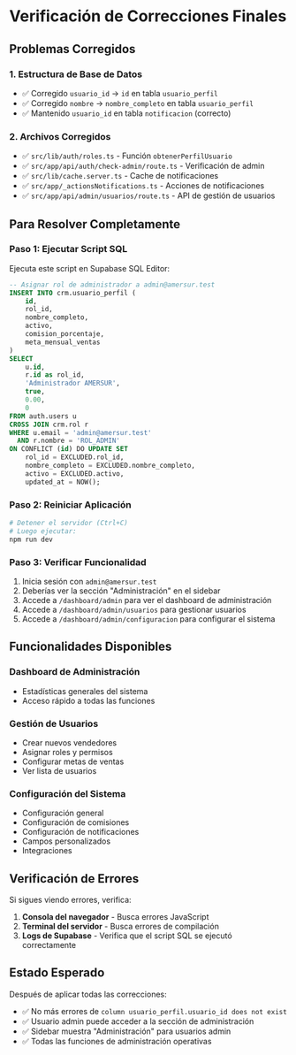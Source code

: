 # Verificación de Correcciones Finales

## Problemas Corregidos

### 1. Estructura de Base de Datos
- ✅ Corregido `usuario_id` → `id` en tabla `usuario_perfil`
- ✅ Corregido `nombre` → `nombre_completo` en tabla `usuario_perfil`
- ✅ Mantenido `usuario_id` en tabla `notificacion` (correcto)

### 2. Archivos Corregidos
- ✅ `src/lib/auth/roles.ts` - Función `obtenerPerfilUsuario`
- ✅ `src/app/api/auth/check-admin/route.ts` - Verificación de admin
- ✅ `src/lib/cache.server.ts` - Cache de notificaciones
- ✅ `src/app/_actionsNotifications.ts` - Acciones de notificaciones
- ✅ `src/app/api/admin/usuarios/route.ts` - API de gestión de usuarios

## Para Resolver Completamente

### Paso 1: Ejecutar Script SQL
Ejecuta este script en Supabase SQL Editor:

```sql
-- Asignar rol de administrador a admin@amersur.test
INSERT INTO crm.usuario_perfil (
    id,
    rol_id,
    nombre_completo,
    activo,
    comision_porcentaje,
    meta_mensual_ventas
)
SELECT 
    u.id,
    r.id as rol_id,
    'Administrador AMERSUR',
    true,
    0.00,
    0
FROM auth.users u
CROSS JOIN crm.rol r
WHERE u.email = 'admin@amersur.test'
  AND r.nombre = 'ROL_ADMIN'
ON CONFLICT (id) DO UPDATE SET
    rol_id = EXCLUDED.rol_id,
    nombre_completo = EXCLUDED.nombre_completo,
    activo = EXCLUDED.activo,
    updated_at = NOW();
```

### Paso 2: Reiniciar Aplicación
```bash
# Detener el servidor (Ctrl+C)
# Luego ejecutar:
npm run dev
```

### Paso 3: Verificar Funcionalidad
1. Inicia sesión con `admin@amersur.test`
2. Deberías ver la sección "Administración" en el sidebar
3. Accede a `/dashboard/admin` para ver el dashboard de administración
4. Accede a `/dashboard/admin/usuarios` para gestionar usuarios
5. Accede a `/dashboard/admin/configuracion` para configurar el sistema

## Funcionalidades Disponibles

### Dashboard de Administración
- Estadísticas generales del sistema
- Acceso rápido a todas las funciones

### Gestión de Usuarios
- Crear nuevos vendedores
- Asignar roles y permisos
- Configurar metas de ventas
- Ver lista de usuarios

### Configuración del Sistema
- Configuración general
- Configuración de comisiones
- Configuración de notificaciones
- Campos personalizados
- Integraciones

## Verificación de Errores

Si sigues viendo errores, verifica:

1. **Consola del navegador** - Busca errores JavaScript
2. **Terminal del servidor** - Busca errores de compilación
3. **Logs de Supabase** - Verifica que el script SQL se ejecutó correctamente

## Estado Esperado

Después de aplicar todas las correcciones:
- ✅ No más errores de `column usuario_perfil.usuario_id does not exist`
- ✅ Usuario admin puede acceder a la sección de administración
- ✅ Sidebar muestra "Administración" para usuarios admin
- ✅ Todas las funciones de administración operativas
